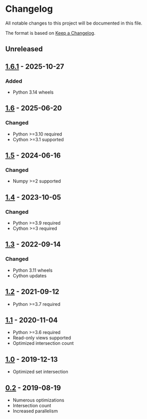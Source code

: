 # Changelog
All notable changes to this project will be documented in this file.

The format is based on [Keep a Changelog](https://keepachangelog.com/en/1.1.0/).

## Unreleased

## [1.6.1](https://pypi.org/project/spector/1.6.1/) - 2025-10-27
### Added
* Python 3.14 wheels

## [1.6](https://pypi.org/project/spector/1.6/) - 2025-06-20
### Changed
* Python >=3.10 required
* Cython >=3.1 supported

## [1.5](https://pypi.org/project/spector/1.5/) - 2024-06-16
### Changed
* Numpy >=2 supported

## [1.4](https://pypi.org/project/spector/1.4/) - 2023-10-05
### Changed
* Python >=3.9 required
* Cython >=3 required

## [1.3](https://pypi.org/project/spector/1.3/) - 2022-09-14
### Changed
* Python 3.11 wheels
* Cython updates

## [1.2](https://pypi.org/project/spector/1.2/) - 2021-09-12
* Python >=3.7 required

## [1.1](https://pypi.org/project/spector/1.1/) - 2020-11-04
* Python >=3.6 required
* Read-only views supported
* Optimized intersection count

## [1.0](https://pypi.org/project/spector/1.0/) - 2019-12-13
* Optimized set intersection

## [0.2](https://pypi.org/project/spector/0.2/) - 2019-08-19
* Numerous optimizations
* Intersection count
* Increased parallelism
